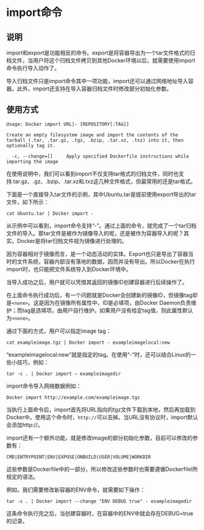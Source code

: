 # import命令

## 说明

 import和export是功能相反的命令。export是将容器导出为一个tar文件格式的归档文件，当用户将这个归档文件拷贝到其他Docker环境以后，就需要使用import命令执行导入动作了。

导入归档文件只是import命令其中一项功能，import还可以通过网络地址导入容器。此外，import还支持在导入容器归档文件时修改部分初始化参数。

## 使用方式

```shell
Usage: Docker import URL|- [REPOSITORY[:TAG]]

Create an empty filesystem image and import the contents of the
tarball (.tar, .tar.gz, .tgz, .bzip, .tar.xz, .txz) into it, then
optionally tag it.

  -c, --change=[]     Apply specified Dockerfile instructions while importing the image
```

在使用说明中，我们可以看到import不仅支持tar格式的归档文件，同时也支持.tar.gz、.gz、.bzip、.tar.xz和.txz这几种文件格式，但最常用的还是tar格式。

下面是一个直接导入tar文件的示例，其中Ubuntu.tar是提前使用export导出的tar文件，如下所示：

```shell
cat Ubuntu.tar | Docker import -
```

从示例中可以看到，import命令支持“-”。通过上面的命令，就完成了一个tar归档文件的导入。那tar文件是被作为镜像导入的呢，还是被作为容器导入的呢？其实，Docker是将tar归档文件视为镜像进行处理的。

因为容器相对于镜像而言，是一个动态活动的实体。Export也只是导出了容器当时的文件系统，容器内部没有落地的数据，因而并没有导出。所以Docker在执行import时，也只能把文件系统导入到Docker环境中。

当导入成功之后，用户就可以凭借其返回的镜像ID创建容器进行后续操作了。

在上面命令执行成功后，有一个问题就是Docker会创建新的镜像ID，但镜像tag却是`<none>`。这是因为在镜像所有属性中，ID是必填项，由Docker Daemon负责维护；而tag是选填项，由用户自行维护。如果用户没有给定tag值，则此属性默认为`<none>`。

通过下面的方式，用户可以指定image tag：

```shell
cat exampleimage.tgz | Docker import - exampleimagelocal:new
```

“exampleimagelocal:new”就是指定的tag。在使用“-”时，还可以结合Linux的一些小技巧，例如：

```shell
tar -c . | Docker import – exampleimagedir
```

import命令导入网络数据例如：

```shell
Docker import http://example.com/exampleimage.tgz
```

当执行上面命令后，import首先将URL指向的tgz文件下载到本地，然后再加载到Docker中。使用这个命令时，`http://`可以去掉。当URL没有协议时，import默认会添加http://。

import还有一个额外功能，就是修改image的部分初始化参数，目前可以修改的参数有：

```shell
CMD|ENTRYPOINT|ENV|EXPOSE|ONBUILD|USER|VOLUME|WORKDIR
```

这些参数是Dockerfile中的一部分，所以修改这些参数时也需要遵循Dockerfilel所规定的语法。

例如，我们需要修改新容器的ENV命令，就需要如下操作：

```shell
tar -c . | Docker import --change "ENV DEBUG true" - exampleimagedir
```

这条命令执行完之后，当创建容器时，在容器中的ENV中就会存在DEBUG=true的记录。
